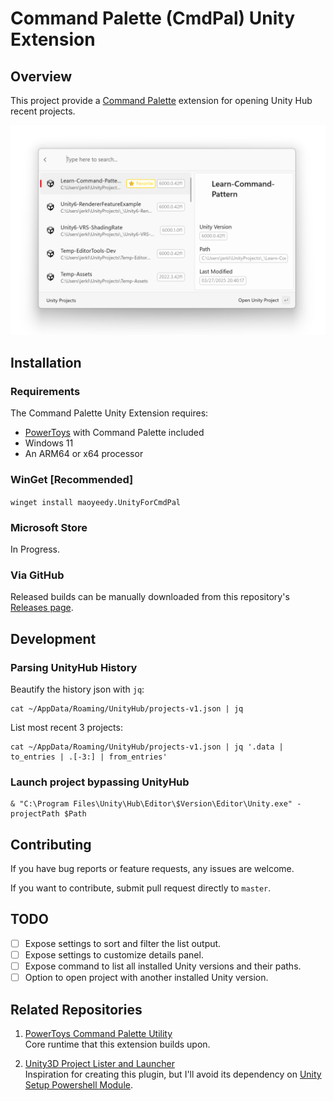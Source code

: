 # Command Palette (CmdPal) Unity Extension

## Overview
This project provide a [Command Palette](https://learn.microsoft.com/en-us/windows/powertoys/command-palette/overview) extension for opening Unity Hub recent projects.

![Screenshot](Assets/Screenshot.png)

## Installation

### Requirements
The Command Palette Unity Extension requires:
* [PowerToys](https://learn.microsoft.com/en-us/windows/powertoys/) with Command Palette included
* Windows 11
* An ARM64 or x64 processor

### WinGet [Recommended]

`winget install maoyeedy.UnityForCmdPal`

### Microsoft Store

In Progress.

### Via GitHub

Released builds can be manually downloaded from this repository's [Releases page](https://github.com/maoyeedy/CmdPalUnityExtension/releases).

[//]: # (## Settings)

## Development

### Parsing UnityHub History
Beautify the history json with `jq`:
```
cat ~/AppData/Roaming/UnityHub/projects-v1.json | jq
```
List most recent 3 projects:
```
cat ~/AppData/Roaming/UnityHub/projects-v1.json | jq '.data | to_entries | .[-3:] | from_entries'
```

### Launch project bypassing UnityHub
```
& "C:\Program Files\Unity\Hub\Editor\$Version\Editor\Unity.exe" -projectPath $Path
```

## Contributing
If you have bug reports or feature requests, any issues are welcome.

If you want to contribute, submit pull request directly to `master`.

## TODO
- [ ] Expose settings to sort and filter the list output.
- [ ] Expose settings to customize details panel.
- [ ] Expose command to list all installed Unity versions and their paths.
- [ ] Option to open project with another installed Unity version.

## Related Repositories

1. [PowerToys Command Palette Utility](https://github.com/microsoft/PowerToys/tree/main/src/modules/cmdpal)  
   Core runtime that this extension builds upon.

2. [Unity3D Project Lister and Launcher](https://github.com/falldeaf/unity-flowlauncher)  
   Inspiration for creating this plugin, but I'll avoid its dependency on [Unity Setup Powershell Module](https://github.com/microsoft/unitysetup.powershell).
